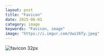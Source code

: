 ```yaml
---
layout: post
title: "Favicon"
date: 2025-06-01
category: image
keywords: "Favicon, image"
image: "https://i.imgur.com/Uwz26Ty.jpeg"
---
```

<img src="https://i.imgur.com/Uwz26Ty.jpeg" alt="favicon 32px">